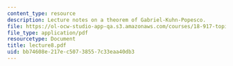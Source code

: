 ```yaml
---
content_type: resource
description: Lecture notes on a theorem of Gabriel-Kuhn-Popesco.
file: https://ol-ocw-studio-app-qa.s3.amazonaws.com/courses/18-917-topics-in-algebraic-topology-the-sullivan-conjecture-fall-2007/bb74608e217ec50738557c33eaa40db3_lecture8.pdf
file_type: application/pdf
resourcetype: Document
title: lecture8.pdf
uid: bb74608e-217e-c507-3855-7c33eaa40db3
---
```


